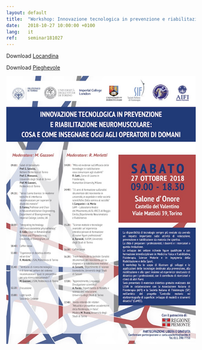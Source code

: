 ```yaml
---
layout: default
title:  "Workshop: Innovazione tecnologica in prevenzione e riabilitazione neuromuscolare: cosa e come insegnare oggi agli operatori di domani Politecnico di Torino"
date:   2018-10-27 10:00:00 +0100
lang:   it
ref:    seminar181027
---
```


Download [Locandina](/assets/pdfs/181027-locandina_regione.pdf)

Download [Pieghevole](/assets/pdfs/181027-pieghevole_regione.pdf)

<img src="/assets/img/posts/181027-locandina_regione.jpg" />